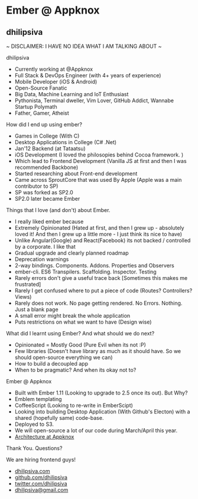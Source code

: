 #  Ember @ Appknox

## dhilipsiva

~ DISCLAIMER: I HAVE NO IDEA WHAT I AM TALKING ABOUT ~


dhilipsiva

- Currently working at @Appknox
- Full Stack & DevOps Engineer (with 4+ years of experience)
- Mobile Developer (iOS & Android)
- Open-Source Fanatic
- Big Data, Machine Learning and IoT Enthusiast
- Pythonista, Terminal dweller, Vim Lover, GitHub Addict, Wannabe Startup Polymath
- Father, Gamer, Atheist


How did I end up using ember?

- Games in College (With C)
- Desktop Applications in College (C# .Net)
- Jan'12 Backend (at Tataatsu)
- iOS Development (I loved the philosopies behind Cocoa framework. )
- Which lead to Frontend Development (Vanilla JS at first and then I was recommended Backbone)
- Started researching about Front-end development
- Came across SproutCore that was used By Apple (Apple was a main contributor to SP)
- SP was forked as SP2.0
- SP2.0 later became Ember


Things that I love (and don't) about Ember.

- I really liked ember because
- Extremely Opinionated (Hated at first, and then I grew up - absolutely loved it! And then I grew up a little more - I just think its nice to have)
- Unlike Angular(Google) and React(Facebook) its not backed / controlled by a corporate. I like that
- Gradual upgrade and clearly planned roadmap
- Deprecation warnings
- 2-way bindings. Components. Addons. Properties and Observers
- ember-cli. ES6 Transpilers. Scaffolding. Inspector. Testing
- Rarely errors don't give a useful trace back [Sometimes this makes me frustrated]
- Rarely I get confused where to put a piece of code (Routes? Controllers? Views)
- Rarely does not work. No page getting rendered. No Errors. Nothing. Just a blank page
- A small error might break the whole application
- Puts restrictions on what we want to have (Design wise)


What did I learnt using Ember? And what should we do next?

- Opinionated = Mostly Good (Pure Evil when its not :P)
- Few libraries (Doesn't have library as much as it should have. So we should open-source everything we can)
- How to build a decoupled app
- When to be pragmatic? And when its okay not to?


Ember @ Appknox

- Built with Ember 1.11 (Looking to upgrade to 2.5 once its out). But Why?
- Emblem templating
- CoffeeScript (Looking to re-write in EmberScipt)
- Looking into building Desktop Application (With Github's Electon) with a shared (hopefully same) code-base.
- Deployed to S3.
- We will open-source a lot of our code during March/April this year.
- [Architecture at Appknox](http://dhilipsiva.com/2015/01/26/architecture-at-appknox.html)


Thank You. Questions?

We are hiring frontend guys!

- [dhilipsiva.com](http://dhilipsiva.com)
- [github.com/dhilipsiva](https://github.com/dhilipsiva)
- [twitter.com/dhilipsiva](https://twitter.com/dhilipsiva)
- [dhilipsiva@gmail.com](mailto:dhilipsiva@gmail.com)
